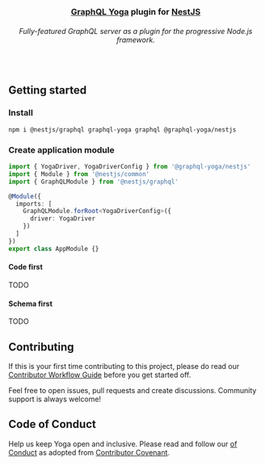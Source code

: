 <div align="center">
  <br />

  <h3>
    <a href="https://the-guild.dev/graphql/yoga-server">GraphQL Yoga</a> plugin for <a href="https://nestjs.com">NestJS</a>
  </h3>

  <h6>Fully-featured GraphQL server as a plugin for the progressive Node.js framework.</h6>

  <br />
</div>

## Getting started

### Install

```shell
npm i @nestjs/graphql graphql-yoga graphql @graphql-yoga/nestjs
```

### Create application module

```typescript
import { YogaDriver, YogaDriverConfig } from '@graphql-yoga/nestjs'
import { Module } from '@nestjs/common'
import { GraphQLModule } from '@nestjs/graphql'

@Module({
  imports: [
    GraphQLModule.forRoot<YogaDriverConfig>({
      driver: YogaDriver
    })
  ]
})
export class AppModule {}
```

#### Code first

TODO

#### Schema first

TODO

## Contributing

If this is your first time contributing to this project, please do read our
[Contributor Workflow Guide](https://github.com/the-guild-org/Stack/blob/master/CONTRIBUTING.md)
before you get started off.

Feel free to open issues, pull requests and create discussions. Community support is always welcome!

## Code of Conduct

Help us keep Yoga open and inclusive. Please read and follow our
[ of Conduct](https://github.com/the-guild-org/Stack/blob/master/CODE_OF_CONDUCT.md) as adopted from
[Contributor Covenant](https://www.contributor-covenant.org/).
